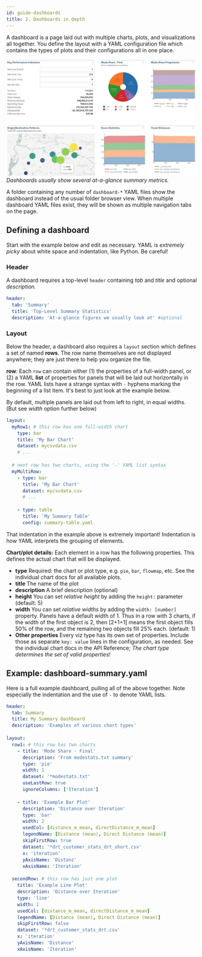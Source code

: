 ```yaml
---
id: guide-dashboards
title: 2. Dashboards in depth
---
```


A dashboard is a page laid out with multiple charts, plots, and visualizations all together. You define the layout with a YAML configuration file which contains the types of plots and their configurations all in one place.

![Dashboard example](assets/dashboard.jpg)
_Dashboards usually show several at-a-glance summary metrics._

A folder containing any number of `dashboard-*` YAML files show the dashboard instead of the usual folder browser view. When multiple dashboard YAML files exist, they will be shown as multiple navigation tabs on the page.

## Defining a dashboard

Start with the example below and edit as necessary. YAML is _extremely picky_ about white space and indentation, like Python. Be careful!

### Header

A dashboard requires a top-level `header` containing _tab_ and _title_ and optional _description._

```yaml
header:
  tab: 'Summary'
  title: 'Top-Level Summary Statistics'
  description: 'At-a-glance figures we usually look at' #optional
```

### Layout

Below the header, a dashboard also requires a `layout` section which defines a set of named **rows**. The row name themselves are not displayed anywhere; they are just there to help you organize the file.

**row**: Each `row` can contain either (1) the properties of a full-width panel, or (2) a YAML **list** of properties for panels that will be laid out horizontally in the row. YAML lists have a strange syntax with `-` hyphens marking the beginning of a list item. It's best to just look at the example below.

By default, multiple panels are laid out from left to right, in equal widths. (But see _width_ option further below)

```yaml
layout:
  myRow1: # this row has one full-width chart
    type: bar
    title: 'My Bar Chart'
    dataset: mycsvdata.csv
    # ...

  # next row has two charts, using the '-' YAML list syntax
  myMultiRow:
    - type: bar
      title: 'My Bar Chart'
      dataset: mycsvdata.csv
      # ...

    - type: table
      title: 'My Summary Table'
      config: summary-table.yaml
```

That indentation in the example above is extremely important! Indentation is how YAML interprets the grouping of elements.

**Chart/plot details:** Each element in a row has the following properties. This defines the actual chart that will be displayed.

- **type** Required: the chart or plot type, e.g. `pie`, `bar`, `flowmap`, etc. See the individual chart docs for all available plots.
- **title** The name of the plot
- **description** A brief description (optional)
- **height** You can set _relative height_ by adding the `height:` parameter (default: 5)
- **width** You can set _relative widths_ by adding the `width: [number]` property. Panels have a default width of 1. Thus in a row with 3 charts, if the width of the first object is 2, then [2+1+1] means the first object fills 50% of the row, and the remaining two objects fill 25% each. (default: 1)
- **Other properties** Every viz type has its own set of properties. Include those as separate `key: value` lines in the configuration, as needed. See the individual chart docs in the API Reference; _The chart type determines the set of valid properties!_

## Example: dashboard-summary.yaml

Here is a full example dashboard, pulling all of the above together. Note especially the indentation and the use of `-` to denote YAML lists.

```yaml
header:
  tab: Summary
  title: My Summary Dashboard
  description: 'Examples of various chart types'

layout:
  row1: # this row has two charts
    - title: 'Mode Share - Final'
      description: 'From modestats.txt summary'
      type: 'pie'
      width: 1
      dataset: '*modestats.txt'
      useLastRow: true
      ignoreColumns: ['Iteration']

    - title: 'Example Bar Plot'
      description: 'Distance over Iteration'
      type: 'bar'
      width: 2
      usedCol: [distance_m_mean, directDistance_m_mean]
      legendName: [Distance (mean), Direct Distance (mean)]
      skipFirstRow: true
      dataset: '*drt_customer_stats_drt_short.csv'
      x: 'iteration'
      yAxisName: 'Distanz'
      xAxisName: 'Iteration'

  secondRow: # this row has just one plot
    title: 'Example Line Plot'
    description: 'Distance over Iteration'
    type: 'line'
    width: 1
    usedCol: [distance_m_mean, directDistance_m_mean]
    legendName: [Distance (mean), Direct Distance (mean)]
    skipFirstRow: false
    dataset: '*drt_customer_stats_drt.csv'
    x: 'iteration'
    yAxisName: 'Distance'
    xAxisName: 'Iteration'
```
